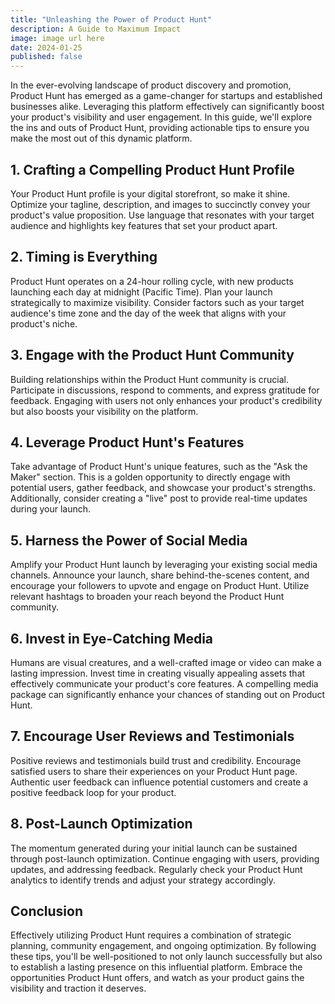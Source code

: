 ```yaml
---
title: "Unleashing the Power of Product Hunt"
description: A Guide to Maximum Impact
image: image url here
date: 2024-01-25
published: false
---
```



In the ever-evolving landscape of product discovery and promotion, Product Hunt has emerged as a game-changer for startups and established businesses alike. Leveraging this platform effectively can significantly boost your product's visibility and user engagement. In this guide, we'll explore the ins and outs of Product Hunt, providing actionable tips to ensure you make the most out of this dynamic platform.

## 1. Crafting a Compelling Product Hunt Profile

Your Product Hunt profile is your digital storefront, so make it shine. Optimize your tagline, description, and images to succinctly convey your product's value proposition. Use language that resonates with your target audience and highlights key features that set your product apart.

## 2. Timing is Everything

Product Hunt operates on a 24-hour rolling cycle, with new products launching each day at midnight (Pacific Time). Plan your launch strategically to maximize visibility. Consider factors such as your target audience's time zone and the day of the week that aligns with your product's niche.

## 3. Engage with the Product Hunt Community

Building relationships within the Product Hunt community is crucial. Participate in discussions, respond to comments, and express gratitude for feedback. Engaging with users not only enhances your product's credibility but also boosts your visibility on the platform.

## 4. Leverage Product Hunt's Features

Take advantage of Product Hunt's unique features, such as the "Ask the Maker" section. This is a golden opportunity to directly engage with potential users, gather feedback, and showcase your product's strengths. Additionally, consider creating a "live" post to provide real-time updates during your launch.

## 5. Harness the Power of Social Media

Amplify your Product Hunt launch by leveraging your existing social media channels. Announce your launch, share behind-the-scenes content, and encourage your followers to upvote and engage on Product Hunt. Utilize relevant hashtags to broaden your reach beyond the Product Hunt community.

## 6. Invest in Eye-Catching Media

Humans are visual creatures, and a well-crafted image or video can make a lasting impression. Invest time in creating visually appealing assets that effectively communicate your product's core features. A compelling media package can significantly enhance your chances of standing out on Product Hunt.

## 7. Encourage User Reviews and Testimonials

Positive reviews and testimonials build trust and credibility. Encourage satisfied users to share their experiences on your Product Hunt page. Authentic user feedback can influence potential customers and create a positive feedback loop for your product.

## 8. Post-Launch Optimization

The momentum generated during your initial launch can be sustained through post-launch optimization. Continue engaging with users, providing updates, and addressing feedback. Regularly check your Product Hunt analytics to identify trends and adjust your strategy accordingly.

## Conclusion

Effectively utilizing Product Hunt requires a combination of strategic planning, community engagement, and ongoing optimization. By following these tips, you'll be well-positioned to not only launch successfully but also to establish a lasting presence on this influential platform. Embrace the opportunities Product Hunt offers, and watch as your product gains the visibility and traction it deserves.
